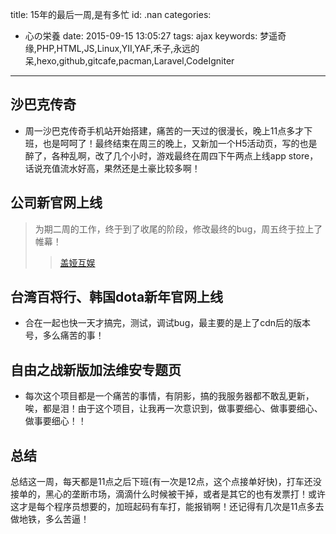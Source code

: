 title: 15年的最后一周,是有多忙
id: .nan
categories:
  - 心の栄養
date: 2015-09-15 13:05:27
tags: ajax
keywords: 梦遥奇缘,PHP,HTML,JS,Linux,YII,YAF,禾子,永远的呆,hexo,github,gitcafe,pacman,Laravel,CodeIgniter
---
## 沙巴克传奇
+ 周一沙巴克传奇手机站开始搭建，痛苦的一天过的很漫长，晚上11点多才下班，也是呵呵了！最终结束在周三的晚上，又新加一个H5活动页，写的也是醉了，各种乱啊，改了几个小时，游戏最终在周四下午两点上线app store，话说充值流水好高，果然还是土豪比较多啊！

## 公司新官网上线
>为期二周的工作，终于到了收尾的阶段，修改最终的bug，周五终于拉上了帷幕！
 >>[盖娅互娱](http://www.gaea.com)

## 台湾百将行、韩国dota新年官网上线
+ 合在一起也快一天才搞完，测试，调试bug，最主要的是上了cdn后的版本号，多么痛苦的事！
## 自由之战新版加法维安专题页
+ 每次这个项目都是一个痛苦的事情，有阴影，搞的我服务器都不敢乱更新，唉，都是泪！由于这个项目，让我再一次意识到，做事要细心、做事要细心、做事要细心！！

## 总结
总结这一周，每天都是11点之后下班(有一次是12点，这个点接单好快)，打车还没接单的，黑心的垄断市场，滴滴什么时候被干掉，或者是其它的也有发票打！或许这才是每个程序员想要的，加班起码有车打，能报销啊！还记得有几次是11点多去做地铁，多么苦逼！
